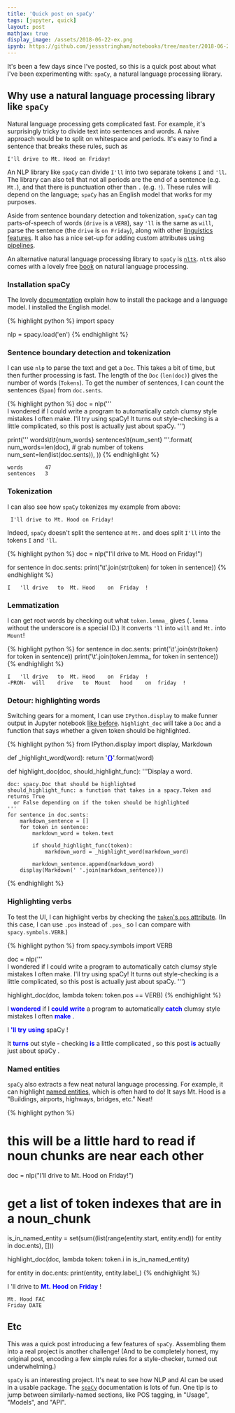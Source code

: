```yaml
---
title: 'Quick post on spaCy'
tags: [jupyter, quick]
layout: post
mathjax: true
display_image: /assets/2018-06-22-ex.png
ipynb: https://github.com/jessstringham/notebooks/tree/master/2018-06-22-spacy.ipynb
---
```





It's been a few days since I've posted, so this is a quick post about what I've been experimenting with: `spaCy`, a natural language processing library.


## Why use a natural language processing library like `spaCy`

Natural language processing gets complicated fast.
For example, it's surprisingly tricky to divide text into sentences and words. A naive approach would be to split on whitespace and periods. It's easy to find a sentence that breaks these rules, such as

    I'll drive to Mt. Hood on Friday!

An NLP library like `spaCy` can divide `I'll` into two separate tokens `I` and `'ll`.  The library can also tell that not all periods are the end of a sentence (e.g. `Mt.`), and that there is punctuation other than `.` (e.g. `!`). These rules will depend on the language; `spaCy` has an English model that works for my purposes.

Aside from sentence boundary detection and tokenization, `spaCy` can tag parts-of-speech of words (`drive` is a `VERB`), say `'ll` is the same as `will`, parse the sentence (the `drive` is `on Friday`), along with other [linguistics features](https://spacy.io/usage/linguistic-features). It also has a nice set-up for adding custom attributes using [pipelines](https://spacy.io/usage/processing-pipelines). 


An alternative natural language processing library to `spaCy` is [`nltk`](https://www.nltk.org). `nltk` also comes with a lovely free [book](https://www.nltk.org/book/) on natural language processing.

### Installation spaCy

The lovely [documentation](https://spacy.io/usage/) explain how to install the package and a language model. I installed the English model.



{% highlight python %}
import spacy

nlp = spacy.load('en')
{% endhighlight %}




### Sentence boundary detection and tokenization

I can use `nlp` to parse the text and get a `Doc`. This takes a bit of time, but then further processing is fast. The length of the `Doc` (`len(doc)`) gives the number of words (`Tokens`). To get the number of sentences, I can count the sentences (`Span`) from `doc.sents`.



{% highlight python %}
doc = nlp('''\
I wondered if I could write a program to automatically catch clumsy style mistakes I often make.
I'll try using spaCy!
It turns out style-checking is a little complicated, so this post is actually just about spaCy.
''')

print('''
words\t\t{num_words}
sentences\t{num_sent}
'''.format(
    num_words=len(doc),  # grab number of tokens
    num_sent=len(list(doc.sents)),
))
{% endhighlight %}




    words		47
    sentences	3

### Tokenization

I can also see how `spaCy` tokenizes my example from above:

     I'll drive to Mt. Hood on Friday!
     
Indeed, `spaCy` doesn't split the sentence at `Mt.` and does split `I'll` into the tokens `I` and `'ll`.



{% highlight python %}
doc = nlp("I'll drive to Mt. Hood on Friday!")

for sentence in doc.sents:
    print('\t'.join(str(token) for token in sentence))
{% endhighlight %}




    I	'll	drive	to	Mt.	Hood	on	Friday	!

### Lemmatization

I can get root words by checking out what `token.lemma_` gives (`.lemma` without the underscore is a special ID.)
It converts `'ll` into `will` and `Mt.` into `Mount`!



{% highlight python %}
for sentence in doc.sents:
    print('\t'.join(str(token) for token in sentence))
    print('\t'.join(token.lemma_ for token in sentence))
{% endhighlight %}




    I	'll	drive	to	Mt.	Hood	on	Friday	!
    -PRON-	will	drive	to	Mount	hood	on	friday	!

### Detour: highlighting words

Switching gears for a moment, I can use `IPython.display` to make funner output in Jupyter notebook [like before](https://jessicastringham.net/2018/05/07/reading-jupyter-notebooks-into-Python.html). `highlight_doc` will take a `Doc` and a function that says whether a given token should be highlighted.



{% highlight python %}
from IPython.display import display, Markdown


def _highlight_word(word):
    return '<span style="color:blue">**{}**</span>'.format(word)

def highlight_doc(doc, should_highlight_func):
    '''Display a word.

    doc: spacy.Doc that should be highlighted
    should_highlight_func: a function that takes in a spacy.Token and returns True
      or False depending on if the token should be highlighted
    '''
    for sentence in doc.sents:
        markdown_sentence = []
        for token in sentence:
            markdown_word = token.text

            if should_highlight_func(token):
                markdown_word = _highlight_word(markdown_word)

            markdown_sentence.append(markdown_word)
        display(Markdown(' '.join(markdown_sentence)))
{% endhighlight %}




### Highlighting verbs

To test the UI, I can highlight verbs by checking the [`token`'s `pos` attribute](https://spacy.io/api/annotation#pos-tagging). (In this case, I can use `.pos` instead of `.pos_` so I can compare with `spacy.symbols.VERB`.)



{% highlight python %}
from spacy.symbols import VERB

doc = nlp('''\
I wondered if I could write a program to automatically catch clumsy style mistakes I often make.
I'll try using spaCy!
It turns out style-checking is a little complicated, so this post is actually just about spaCy.
''')

highlight_doc(doc, lambda token: token.pos == VERB)
{% endhighlight %}




I <span style="color:blue">**wondered**</span> if I <span style="color:blue">**could**</span> <span style="color:blue">**write**</span> a program to automatically <span style="color:blue">**catch**</span> clumsy style mistakes I often <span style="color:blue">**make**</span> . 

I <span style="color:blue">**'ll**</span> <span style="color:blue">**try**</span> <span style="color:blue">**using**</span> spaCy ! 

It <span style="color:blue">**turns**</span> out style - checking <span style="color:blue">**is**</span> a little complicated , so this post <span style="color:blue">**is**</span> actually just about spaCy . 

### Named entities

`spaCy` also extracts a few neat natural language processing. For example, it can highlight [named entities](https://spacy.io/usage/linguistic-features#section-named-entities), which is often hard to do!
It says Mt. Hood is a "Buildings, airports, highways, bridges, etc." Neat!



{% highlight python %}
# this will be a little hard to read if noun chunks are near each other
doc = nlp("I'll drive to Mt. Hood on Friday!")

# get a list of token indexes that are in a noun_chunk
is_in_named_entity = set(sum((list(range(entity.start, entity.end)) for entity in doc.ents), []))

highlight_doc(doc, lambda token: token.i in is_in_named_entity)

for entity in doc.ents:
    print(entity, entity.label_)
{% endhighlight %}




I 'll drive to <span style="color:blue">**Mt.**</span> <span style="color:blue">**Hood**</span> on <span style="color:blue">**Friday**</span> !

    Mt. Hood FAC
    Friday DATE

## Etc

This was a quick post introducing a few features of `spaCy`. Assembling them into a real project is another challenge! (And to be completely honest, my original post, encoding a few simple rules for a style-checker, turned out underwhelming.)

`spaCy` is an interesting project. It's neat to see how NLP and AI can be used in a usable package. 
The [`spaCy`](https://spacy.io) documentation is lots of fun. One tip is to jump between similarly-named sections, like POS tagging, in "Usage", "Models", and "API".